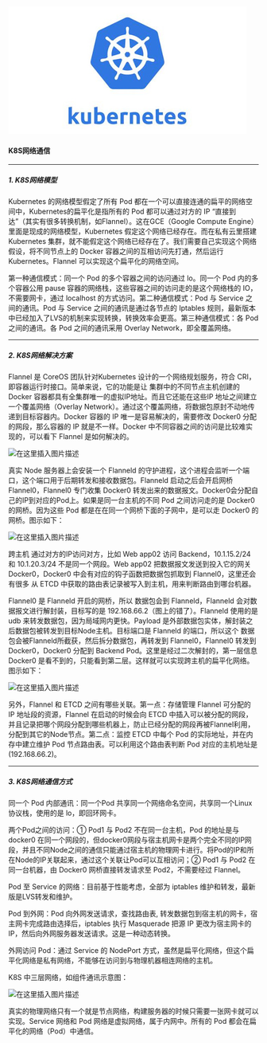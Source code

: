 ![](../imgs/k8s/202011071500.jpeg)
#### K8S网络通信
<hr>

##### 1. K8S网络模型
Kubernetes 的网络模型假定了所有 Pod 都在一个可以直接连通的扁平的网络空间中，<font>Kubernetes的扁平化是指所有的 Pod 都可以通过对方的 IP “直接到达”</font>（其实有很多转换机制，如Flannel）。这在GCE（Google Compute Engine）里面是现成的网络模型，Kubernetes 假定这个网络已经存在。<font>而在私有云里搭建 Kubernetes 集群，就不能假定这个网络已经存在了</font>。我们需要自己实现这个网络假设，将不同节点上的 Docker 容器之间的互相访问先打通，然后运行 Kubernetes。<font>Flannel 可以实现这个扁平化的网络空间</font>。

第一种通信模式：<font>同一个 Pod 的多个容器之间的访问通过 lo</font>。同一个 Pod 内的多个容器公用 pause 容器的网络栈，这些容器之间的访问走的是这个网络栈的 IO，不需要网卡，通过 localhost 的方式访问。第二种通信模式：<font>Pod 与 Service 之间的通讯</font>。Pod 与 Service 之间的通讯是通过各节点的 Iptables 规则，<font>最新版本中已经加入了LVS的机制来实现转换，转换效率会更高</font>。第三种通信模式：<font>各 Pod 之间的通讯</font>。各 Pod 之间的通讯采用 Overlay Network，即全覆盖网络。
<hr>

##### 2. K8S网络解决方案
Flannel 是 CoreOS 团队针对Kubernetes 设计的一个网络规划服务，符合 <font>CRI</font>，即容器运行时接口。简单来说，它的功能是让 <font>集群中的不同节点主机创建的 Docker 容器都具有全集群唯一的虚拟IP地址</font>。而且它还能在这些IP 地址之间建立一个覆盖网络（Overlay Network）。通过这个覆盖网络，将数据包原封不动地传递到目标容器内。Docker 容器的 IP 唯一是容易解决的，需要修改 Docker0 分配的网段，那么容器的 IP 就是不一样。Docker 中不同容器之间的访问是比较难实现的，可以看下 Flannel 是如何解决的。

![在这里插入图片描述](https://img-blog.csdnimg.cn/20200611181650862.png?x-oss-process=image/watermark,type_ZmFuZ3poZW5naGVpdGk,shadow_10,text_aHR0cHM6Ly9ibG9nLmNzZG4ubmV0L1RoYW5sb24=,size_16,color_FFFFFF,t_70)

真实 Node 服务器上会安装一个 Flanneld 的守护进程，这个进程会监听一个端口，这个端口用于后期转发和接收数据包。<font>Flanneld 启动之后会开启网桥 Flannel0，Flannel0 专门收集 Docker0 转发出来的数据报文。Docker0会分配自己的IP到对应的Pod上</font>。如果是同一台主机的不同 Pod 之间访问走的是 Docker0 的网桥。因为这些 Pod 都是在在同一个网桥下面的子网中，是可以走 Docker0 的网桥。图示如下：

![在这里插入图片描述](https://img-blog.csdnimg.cn/20200612075700510.png?x-oss-process=image/watermark,type_ZmFuZ3poZW5naGVpdGk,shadow_10,text_aHR0cHM6Ly9ibG9nLmNzZG4ubmV0L1RoYW5sb24=,size_16,color_FFFFFF,t_70)

跨主机 <font>通过对方的IP访问对方</font>，比如 Web app02 访问 Backend，10.1.15.2/24 和 10.1.20.3/24 不是同一个网段。Web app02 把数据报文发送到投入它的网关 Docker0，Docker0 中会有对应的钩子函数把数据包抓取到 Flannel0，这里还会有很多 <font>从 ETCD 中获取的路由表记录被写入到主机</font>，用来判断路由到哪台机器。

Flannel0 是 Flanneld 开启的网桥，所以 <font>数据包会到 Flanneld，Flanneld 会对数据报文进行解封装</font>，目标写的是 192.168.66.2（图上的错了）。Flanneld 使用的是 udb 来转发数据包，因为局域网内更快。Payload 是外部数据包实体，<font>解封装之后数据包被转发到目标Node主机</font>。目标端口是 Flanneld 的端口，所以这个 <font>数据包会被Flanneld所截获，然后拆分数据包，再转发到 Flannel0，Flannel0 转发到 Docker0，Docker0 分配到 Backend Pod</font>。这里是经过二次解封的，第一层信息 Docker0 是看不到的，只能看到第二层。这样就可以实现跨主机的扁平化网络。图示如下：

![在这里插入图片描述](https://img-blog.csdnimg.cn/2020061207554739.png?x-oss-process=image/watermark,type_ZmFuZ3poZW5naGVpdGk,shadow_10,text_aHR0cHM6Ly9ibG9nLmNzZG4ubmV0L1RoYW5sb24=,size_16,color_FFFFFF,t_70)

另外，Flannel 和 ETCD 之间有哪些关联。第一点：存储管理 Flannel 可分配的 IP 地址段的资源，Flannel 在启动的时候会向 ETCD 中插入可以被分配的网段，并且记录把哪个网段分配到哪些机器上，<font>防止已经分配的网段再被Flannel利用，分配到其它的Node节点</font>。第二点：监控 ETCD 中每个 Pod 的实际地址，并在内存中建立维护 Pod 节点路由表。可以利用这个路由表判断 Pod 对应的主机地址是(192.168.66.2)。
<hr>

##### 3. K8S网络通信方式
同一个 Pod 内部通讯：同一个Pod 共享同一个网络命名空间，共享同一个Linux 协议栈，使用的是 lo，即回环网卡。

两个Pod之间的访问：<font>① Pod1 与 Pod2 不在同一台主机</font>，Pod 的地址是与 docker0 在同一个网段的，但docker0网段与宿主机网卡是两个完全不同的IP网段，并且不同Node之间的通信只能通过宿主机的物理网卡进行。将Pod的IP和所在Node的IP关联起来，通过这个关联让Pod可以互相访问；<font>② Pod1 与 Pod2 在同一台机器</font>，由 Docker0 网桥直接转发请求至 Pod2，不需要经过 Flannel。

Pod 至 Service 的网络：目前基于性能考虑，全部为 iptables 维护和转发，<font>最新版是LVS转发和维护</font>。

Pod 到外网：Pod 向外网发送请求，查找路由表, 转发数据包到宿主机的网卡，宿主网卡完成路由选择后，iptables 执行 Masquerade 把源 IP 更改为宿主网卡的 IP，然后向外网服务器发送请求。<font>这是一种动态转换</font>。

外网访问 Pod：通过 Service 的 <font>NodePort</font> 方式，虽然是扁平化网络，但这个扁平化网络是私有网络，不能够在访问到与物理机器相连网络的主机。

K8S 中三层网络，如组件通讯示意图：

![在这里插入图片描述](https://img-blog.csdnimg.cn/20200612080932172.png?x-oss-process=image/watermark,type_ZmFuZ3poZW5naGVpdGk,shadow_10,text_aHR0cHM6Ly9ibG9nLmNzZG4ubmV0L1RoYW5sb24=,size_16,color_FFFFFF,t_70)

真实的物理网络只有一个就是节点网络，构建服务器的时候只需要一张网卡就可以实现。Service 网络和 Pod 网络是虚拟网络，属于内网中。所有的 Pod 都会在扁平化的网络（Pod）中通信。